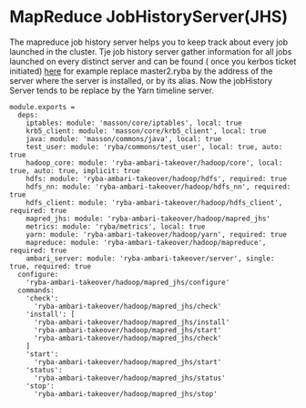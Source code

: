 
# MapReduce JobHistoryServer(JHS)

The mapreduce job history server helps you to keep track about every job launched in the cluster.
Tje job history server gather information for all jobs launched on every distinct server and can be found ( once you kerbos ticket initiated) [here](http://master1.ryba:19888/jobhistory) for example
replace master2.ryba by the address of the server where the server is installed, or by its alias.
Now the jobHistory Server tends to be replace by the Yarn timeline server.


    module.exports =
      deps:
        iptables: module: 'masson/core/iptables', local: true
        krb5_client: module: 'masson/core/krb5_client', local: true
        java: module: 'masson/commons/java', local: true
        test_user: module: 'ryba/commons/test_user', local: true, auto: true
        hadoop_core: module: 'ryba-ambari-takeover/hadoop/core', local: true, auto: true, implicit: true
        hdfs: module: 'ryba-ambari-takeover/hadoop/hdfs', required: true
        hdfs_nn: module: 'ryba-ambari-takeover/hadoop/hdfs_nn', required: true
        hdfs_client: module: 'ryba-ambari-takeover/hadoop/hdfs_client', required: true
        mapred_jhs: module: 'ryba-ambari-takeover/hadoop/mapred_jhs'
        metrics: module: 'ryba/metrics', local: true
        yarn: module: 'ryba-ambari-takeover/hadoop/yarn', required: true
        mapreduce: module: 'ryba-ambari-takeover/hadoop/mapreduce', required: true
        ambari_server: module: 'ryba-ambari-takeover/server', single: true, required: true
      configure:
        'ryba-ambari-takeover/hadoop/mapred_jhs/configure'
      commands:
        'check':
          'ryba-ambari-takeover/hadoop/mapred_jhs/check'
        'install': [
          'ryba-ambari-takeover/hadoop/mapred_jhs/install'
          'ryba-ambari-takeover/hadoop/mapred_jhs/start'
          'ryba-ambari-takeover/hadoop/mapred_jhs/check'
        ]
        'start':
          'ryba-ambari-takeover/hadoop/mapred_jhs/start'
        'status':
          'ryba-ambari-takeover/hadoop/mapred_jhs/status'
        'stop':
          'ryba-ambari-takeover/hadoop/mapred_jhs/stop'

[druid]: http://druid.io/docs/latest/configuration/hadoop.html
[amb-mr-site]: https://github.com/apache/ambari/blob/trunk/ambari-server/src/main/resources/stacks/HDP/2.3/services/YARN/configuration-mapred/mapred-site.xml
